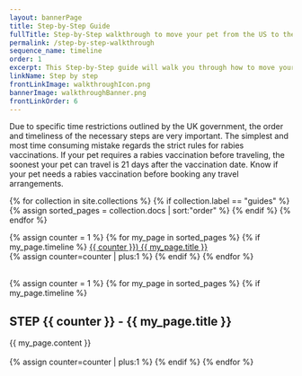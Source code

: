 ```yaml
---
layout: bannerPage
title: Step-by-Step Guide
fullTitle: Step-by-Step walkthrough to move your pet from the US to the UK
permalink: /step-by-step-walkthrough
sequence_name: timeline
order: 1
excerpt: This Step-by-Step guide will walk you through how to move your pet from the US to the UK without any quarantine
linkName: Step by step
frontLinkImage: walkthroughIcon.png
bannerImage: walkthroughBanner.png
frontLinkOrder: 6
---
```


Due to specific time restrictions outlined by the UK government, the order and timeliness of the necessary steps are very important.  The simplest and most time consuming mistake regards the strict rules for rabies vaccinations.  If your pet requires a rabies vaccination before traveling, the soonest your pet can travel is 21 days after the vaccination date.  Know if your pet needs a rabies vaccination before booking any travel arrangements.  


{% for collection in site.collections %}
	{% if collection.label == "guides" %}
		{% assign sorted_pages = collection.docs | sort:"order" %}
	{% endif %}
{% endfor %}

<div class="sequence-link-container">
{% assign counter = 1 %}
{% for my_page in sorted_pages %}
	{% if my_page.timeline %}
		<a class="page-link" href="#{{ my_page.url | split:'/' }}">{{ counter }}) {{ my_page.title }}</a><br>
	{% assign counter=counter | plus:1 %}
	{% endif %}
{% endfor %}
</div>

<br>

<div>

{% assign counter = 1 %}
{% for my_page in sorted_pages %}
	{% if my_page.timeline %}
	<a name="{{ my_page.url | split: '/' }}"></a>
	<h2>STEP {{ counter }} - {{ my_page.title }}</h2>
	{{ my_page.content }}<br><br>
	{% assign counter=counter | plus:1 %}
	{% endif %}
{% endfor %}
</div>